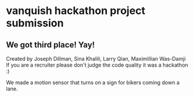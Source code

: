 # vanquish hackathon project submission
## We got third place! Yay!

Created by Joseph Dillman, Sina Khalili, Larry Qian,  Maximillian Was-Damji
If you are a recruiter please don't judge the code  quality it was a hackathon :)

We made a motion sensor that turns on a sign for bikers coming down a lane.
